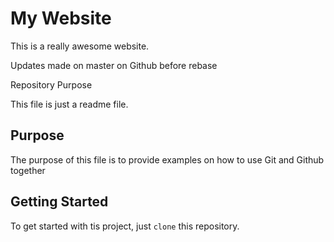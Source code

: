 # My Website

This is a really awesome website.

Updates made on master on Github before rebase

Repository Purpose

This file is just a readme file.

## Purpose 

The purpose of this file is to provide examples on how to use Git and Github together

## Getting Started

To get started with tis project, just `clone` this repository.
